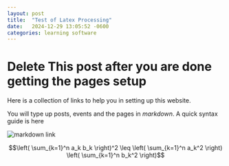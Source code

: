 ```yaml
---
layout: post
title:  "Test of Latex Processing"
date:   2024-12-29 13:05:52 -0600
categories: learning software 
---
```



# Delete This post after you are done getting the pages setup 

Here is a collection of links to help you in setting up this website. 

You will type up posts, events and the pages in *markdown*. A quick 
syntax guide is here

![markdown link](https://www.markdownguide.org/cheat-sheet/)



```math
\left( \sum_{k=1}^n a_k b_k \right)^2 \leq \left( \sum_{k=1}^n a_k^2 \right) \left( \sum_{k=1}^n b_k^2 \right)
```

